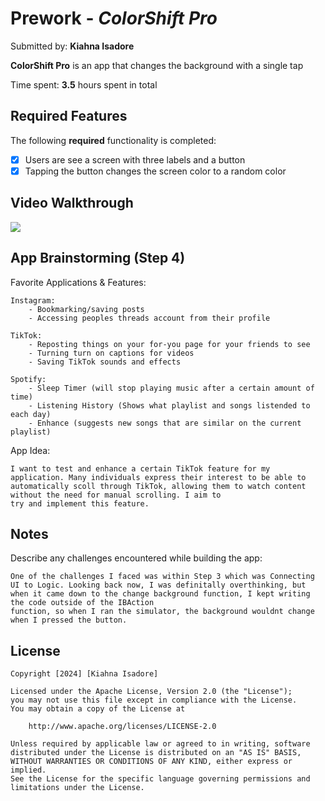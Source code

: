 # Prework - *ColorShift Pro*

Submitted by: **Kiahna Isadore**

**ColorShift Pro** is an app that changes the background with a single tap

Time spent: **3.5** hours spent in total

## Required Features

The following **required** functionality is completed:

- [X] Users are see a screen with three labels and a button
- [X] Tapping the button changes the screen color to a random color
 
## Video Walkthrough


<div>
    <a href="https://www.loom.com/share/da3c69453cc2424587031eb04476c1c1">
    </a>
    <a href="https://www.loom.com/share/da3c69453cc2424587031eb04476c1c1">
      <img style="max-width:300px;" src="https://cdn.loom.com/sessions/thumbnails/da3c69453cc2424587031eb04476c1c1-with-play.gif">
    </a>
  </div>

## App Brainstorming (Step 4)

Favorite Applications & Features:

    Instagram:
        - Bookmarking/saving posts
        - Accessing peoples threads account from their profile
    
    TikTok:
        - Reposting things on your for-you page for your friends to see
        - Turning turn on captions for videos
        - Saving TikTok sounds and effects
    
    Spotify:
        - Sleep Timer (will stop playing music after a certain amount of time)
        - Listening History (Shows what playlist and songs listended to each day)
        - Enhance (suggests new songs that are similar on the current playlist)
        
App Idea:

    I want to test and enhance a certain TikTok feature for my application. Many individuals express their interest to be able to automatically scoll through TikTok, allowing them to watch content without the need for manual scrolling. I aim to
    try and implement this feature.
    
    
## Notes

Describe any challenges encountered while building the app:

    One of the challenges I faced was within Step 3 which was Connecting UI to Logic. Looking back now, I was definitally overthinking, but when it came down to the change background function, I kept writing the code outside of the IBAction
    function, so when I ran the simulator, the background wouldnt change when I pressed the button.



## License

    Copyright [2024] [Kiahna Isadore]

    Licensed under the Apache License, Version 2.0 (the "License");
    you may not use this file except in compliance with the License.
    You may obtain a copy of the License at

        http://www.apache.org/licenses/LICENSE-2.0

    Unless required by applicable law or agreed to in writing, software
    distributed under the License is distributed on an "AS IS" BASIS,
    WITHOUT WARRANTIES OR CONDITIONS OF ANY KIND, either express or implied.
    See the License for the specific language governing permissions and
    limitations under the License.
